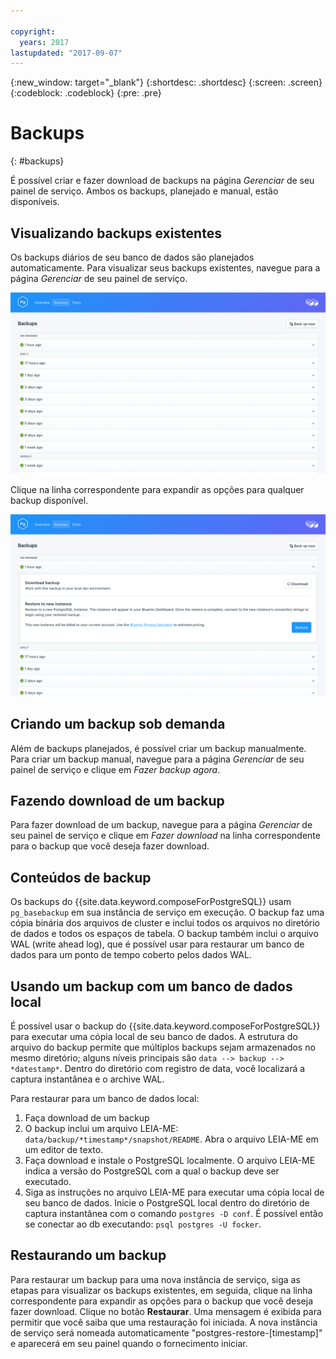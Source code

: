 ```yaml
---

copyright:
  years: 2017
lastupdated: "2017-09-07"
---
```


{:new_window: target="_blank"}
{:shortdesc: .shortdesc}
{:screen: .screen}
{:codeblock: .codeblock}
{:pre: .pre}

# Backups
{: #backups}

É possível criar e fazer download de backups na página *Gerenciar* de seu painel de serviço. Ambos os backups, planejado e manual, estão disponíveis.

## Visualizando backups existentes

Os backups diários de seu banco de dados são planejados automaticamente. Para visualizar seus backups existentes, navegue para a página *Gerenciar* de seu painel de serviço. 

![Backups](./images/postgres-backups-show.png "A list of backups in the service dashboard")

Clique na linha correspondente para expandir as opções para qualquer backup disponível.

![Backup Options](./images/postgres-backups-options.png "Options for a backup.") 

## Criando um backup sob demanda

Além de backups planejados, é possível criar um backup manualmente. Para criar um backup manual, navegue para a página *Gerenciar* de seu painel de serviço e clique em *Fazer backup agora*.

## Fazendo download de um backup

Para fazer download de um backup, navegue para a página *Gerenciar* de seu painel de serviço e clique em *Fazer download* na linha correspondente para o backup que você deseja fazer download.

## Conteúdos de backup

Os backups do {{site.data.keyword.composeForPostgreSQL}} usam `pg_basebackup` em sua instância de serviço em execução. O backup faz uma cópia binária dos arquivos de cluster e inclui todos os arquivos no diretório de dados e todos os espaços de tabela. O backup também inclui o arquivo WAL (write ahead log), que é possível usar para restaurar um banco de dados para um ponto de tempo coberto pelos dados WAL.

## Usando um backup com um banco de dados local

É possível usar o backup do {{site.data.keyword.composeForPostgreSQL}} para executar uma cópia local de seu banco de dados. A estrutura do arquivo do backup permite que múltiplos backups sejam armazenados no mesmo diretório; alguns níveis principais são `data --> backup --> *datestamp*`. Dentro do diretório com registro de data, você localizará a captura instantânea e o archive WAL.

Para restaurar para um banco de dados local:

1. Faça download de um backup
2. O backup inclui um arquivo LEIA-ME: `data/backup/*timestamp*/snapshot/README`. Abra o arquivo LEIA-ME em um editor de texto.
3. Faça download e instale o PostgreSQL localmente. O arquivo LEIA-ME indica a versão do PostgreSQL com a qual o backup deve ser executado.
4. Siga as instruções no arquivo LEIA-ME para executar uma cópia local de seu banco de dados. Inicie o PostgreSQL local dentro do diretório de captura instantânea com o comando `postgres -D conf`. É possível então se conectar ao db executando: `psql postgres -U focker`.

## Restaurando um backup

Para restaurar um backup para uma nova instância de serviço, siga as etapas para visualizar os backups existentes, em seguida, clique na linha correspondente para expandir as opções para o backup que você deseja fazer download. Clique no botão **Restaurar**. Uma mensagem é exibida para permitir que você saiba que uma restauração foi iniciada. A nova instância de serviço será nomeada automaticamente "postgres-restore-[timestamp]" e aparecerá em seu painel quando o fornecimento iniciar.
